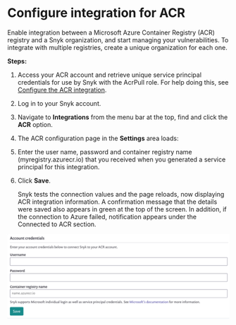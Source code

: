 # Configure integration for ACR

Enable integration between a Microsoft Azure Container Registry (ACR) registry and a Snyk organization, and start managing your vulnerabilities. To integrate with multiple registries, create a unique organization for each one.

**Steps:**

1. Access your ACR account and retrieve unique service principal credentials for use by Snyk with the AcrPull role. For help doing this, see [Configure the ACR integration](../../../../more-info/getting-started/snyk-integrations/microsoft-azure/securing-acr/configure-the-acr-integration.md).
2. Log in to your Snyk account.
3. Navigate to **Integrations** from the menu bar at the top, find and click the **ACR** option.
4. The ACR configuration page in the **Settings** area loads:
5. Enter the user name, password and container registry name (myregistry.azurecr.io) that you received when you generated a service principal for this integration.
6.  Click **Save**.

    Snyk tests the connection values and the page reloads, now displaying ACR integration information. A confirmation message that the details were saved also appears in green at the top of the screen. In addition, if the connection to Azure failed, notification appears under the Connected to ACR section.

![](<../../../../.gitbook/assets/image (9) (1) (1).png>)
